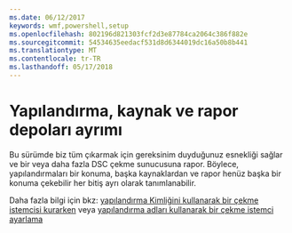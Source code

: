 ```yaml
---
ms.date: 06/12/2017
keywords: wmf,powershell,setup
ms.openlocfilehash: 802196d821303fcf2d3e87784ca2064c386f882e
ms.sourcegitcommit: 54534635eedacf531d8d6344019dc16a50b8b441
ms.translationtype: MT
ms.contentlocale: tr-TR
ms.lasthandoff: 05/17/2018
---
```

# <a name="separation-of-configuration-resource-and-report-repositories"></a>Yapılandırma, kaynak ve rapor depoları ayrımı

Bu sürümde biz tüm çıkarmak için gereksinim duyduğunuz esnekliği sağlar ve bir veya daha fazla DSC çekme sunucusuna rapor. Böylece, yapılandırmaları bir konuma, başka kaynaklardan ve rapor henüz başka bir konuma çekebilir her bitiş ayrı olarak tanımlanabilir.

Daha fazla bilgi için bkz: [yapılandırma Kimliğini kullanarak bir çekme istemcisi kurarken](https://msdn.microsoft.com/powershell/dsc/pullclientconfigid) veya [yapılandırma adları kullanarak bir çekme istemci ayarlama](https://msdn.microsoft.com/powershell/dsc/pullclientconfignames)
